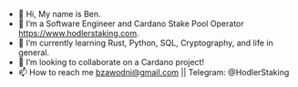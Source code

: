 - 👋 Hi, My name is Ben.
- 👀 I’m a Software Engineer and Cardano Stake Pool Operator https://www.hodlerstaking.com.
- 🌱 I’m currently learning Rust, Python, SQL, Cryptography, and life in general.
- 💞️ I’m looking to collaborate on a Cardano project!
- 📫 How to reach me bzawodni@gmail.com || Telegram: @HodlerStaking


